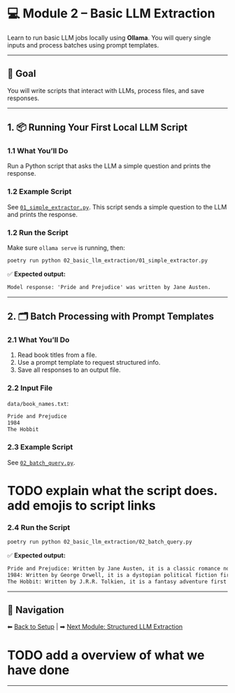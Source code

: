 
# 💻 Module 2 – Basic LLM Extraction

Learn to run basic LLM jobs locally using **Ollama**. You will query single inputs and process batches using prompt templates.

---

## 🎯 Goal

You will write scripts that interact with LLMs, process files, and save responses.

---

## 1. 📦 Running Your First Local LLM Script

### **1.1 What You’ll Do**

Run a Python script that asks the LLM a simple question and prints the response.

### **1.2 Example Script**

See [`01_simple_extractor.py`](./01_simple_extractor.py).
This script sends a simple question to the LLM and prints the response.

### **1.2 Run the Script**

Make sure `ollama serve` is running, then:

```bash
poetry run python 02_basic_llm_extraction/01_simple_extractor.py
```

✅ **Expected output:**

```txt
Model response: 'Pride and Prejudice' was written by Jane Austen.
```

---

## 2. 🗂️ Batch Processing with Prompt Templates

### **2.1 What You’ll Do**

1. Read book titles from a file.
2. Use a prompt template to request structured info.
3. Save all responses to an output file.

### **2.2 Input File**

`data/book_names.txt`:

```txt
Pride and Prejudice
1984
The Hobbit
```

### **2.3 Example Script**

See [`02_batch_query.py`](./02_batch_query.py).

# TODO explain what the script does. add emojis to script links 

### **2.4 Run the Script**

```bash
poetry run python 02_basic_llm_extraction/02_batch_query.py
```

✅ **Expected output:**

```txt
Pride and Prejudice: Written by Jane Austen, it is a classic romance novel first published in 1813.
1984: Written by George Orwell, it is a dystopian political fiction first published in 1949.
The Hobbit: Written by J.R.R. Tolkien, it is a fantasy adventure first published in 1937.
```

---

## 🔗 Navigation

⬅ [Back to Setup](../01_setup/README.md) | ➡ [Next Module: Structured LLM Extraction](../03_structured_llm_extraction/README.md)

# TODO add a overview of what we have done


---

